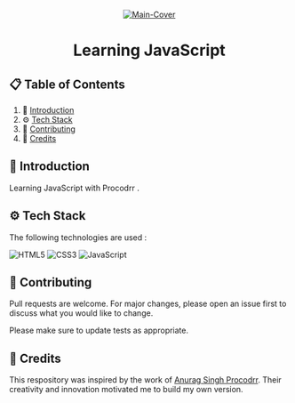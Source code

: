<div align="center">
  <br />
   <a href="https://www.youtube.com/playlist?list=PLfEr2kn3s-bo4LwlbyZugHPavhcdW8YMC" target="_blank"><img src="https://github.com/user-attachments/assets/87d19561-235c-4a89-9347-0ef5b89595c3" alt="Main-Cover" border="0"></a>
  <br />

# Learning JavaScript

</div>

## 📋 <a name="table">Table of Contents</a>

1. 🤖 [Introduction](#introduction)
2. ⚙️ [Tech Stack](#techstack)
3. 🚀 [Contributing](#contribute)
4. 🫡 [Credits](#credits)

## <a name="introduction">🤖 Introduction</a>

Learning JavaScript with Procodrr .

## <a name="techstack">⚙️ Tech Stack</a>

The following technologies are used :

![HTML5](https://img.shields.io/badge/html5-%23E34F26.svg?style=for-the-badge&logo=html5&logoColor=white)
![CSS3](https://img.shields.io/badge/css3-%231572B6.svg?style=for-the-badge&logo=css3&logoColor=white)
![JavaScript](https://img.shields.io/badge/javascript-%23323330.svg?style=for-the-badge&logo=javascript&logoColor=%23F7DF1E)


## <a name="contribute"> 🚀 Contributing</a>

Pull requests are welcome. For major changes, please open an issue first
to discuss what you would like to change.

Please make sure to update tests as appropriate.

## <a name="credits"> 🫡 Credits</a>

This respository was inspired by the work of [Anurag Singh Procodrr](https://github.com/procodrr). Their creativity and innovation motivated me to build my own version.
